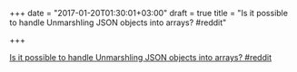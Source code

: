 +++
date = "2017-01-20T01:30:01+03:00"
draft = true
title = "Is it possible to handle Unmarshling JSON objects into arrays?  #reddit"

+++

<p><a href="https://t.co/FltketAEwY">Is it possible to handle Unmarshling JSON objects into arrays?  #reddit</a></p>
